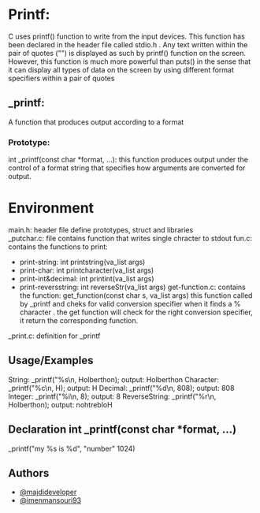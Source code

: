 
# Printf:

C uses printf() function to write from the input devices. This function has been declared in the header file called stdio.h . Any text written within the pair of quotes ("") is displayed as such by printf() function on the screen. However, this function is much more powerful than puts() in the sense that it can display all types of data on the screen by using different format specifiers within a pair of quotes

## _printf:
 A function that produces output according to a format
### Prototype: 
int _printf(const char *format, ...):
this function produces output under the control of a format string that specifies how arguments are converted for output. 

# Environment
 main.h: header file define prototypes, struct and libraries  
_putchar.c: file contains function that writes single chracter to stdout
fun.c: contains the functions to print:
- print-string: int printstring(va_list args)
- print-char: int printcharacter(va_list args)
- print-int&decimal: int printint(va_list args)
- print-reversstring: int reverseStr(va_list args)
get-function.c: contains the function: get_function(const char s, va_list args)
this function called by _printf and cheks for valid conversion specifier when it finds a % character . the get function will check for the right conversion specifier, it return the corresponding function.

_print.c: definition for _printf
## Usage/Examples
String: _printf("%s\n, Holberthon);
output: Holberthon
Character: _printf("%c\n, H);
output: H
Decimal: _printf("%d\n, 808);
output: 808
Integer: _printf("%i\n, 8);
output: 8
ReverseString: _printf("%r\n, Holberthon);
output: nohtrebloH
## Declaration int _printf(const char *format, ...)
_printf("my %s is %d", "number" 1024)
## Authors

- [@majdideveloper](https://github.com/majdideveloper)
- [@imenmansouri93](https://github.com/imenmansouri93)

